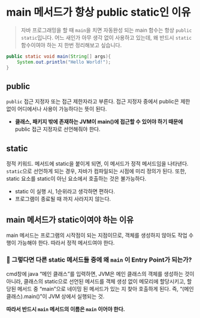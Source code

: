 # main 메서드가 항상 public static인 이유

> 자바 프로그래밍을 할 때 `main`을 치면 자동완성 되는 main 함수는 항상 `public static`입니다. 어느 새인가 아무 생각 없이 사용하고 있는데, 왜 반드시 `static` 함수이여야 하는 지 한번 정리해보고 싶습니다.
> 

```java
public static void main(String[] args){
	System.out.println("Hello World!");
}
```

## public

`public` 접근 지정자 또는 접근 제한자라고 부른다. 접근 지정자 중에서 public은 제한 없이 어디에서나 사용이 가능하다는 뜻이 된다.

- **클래스, 패키지 밖에 존재하는 JVM이 main()에 접근할 수 있어야 하기 때문에** public 접근 지정자로 선언해줘야 한다.

## static

정적 키워드. 메서드에 static을 붙이게 되면, 이 메서드가 정적 메서드임을 나타낸다. `static`으로 선언하게 되는 경우, 자바가 컴파일되는 시점에 미리 정의가 된다. 또한, static 요소를 static이 아닌 요소에서 호출하는 것은 불가능하다.

- static 이 실행 시, 1순위라고 생각하면 편하다.
- 프로그램이 종료될 때 까지 사라지지 않는다.

## main 메서드가 static이여야 하는 이유

main 메서드는 프로그램의 시작점이 되는 지점이므로, 객체를 생성하지 않아도 작업 수행이 가능해야 한다. 따라서 정적 메서드여야 한다.

### 🤔 그렇다면 다른 static 메서드들 중에 왜 `main` 이 Entry Point가 되는가?

cmd창에 java “메인 클래스”를 입력하면, JVM은 메인 클래스의 객체를 생성하는 것이 아니라, 클래스의 static으로 선언된 메서드를 객체 생성 없이 메모리에 할당시키고, 할당된 메서드 중 “main”으로 네이밍 된 메서드가 있는 지 찾아 호출하게 된다. 즉, “(메인 클래스).main()”이 JVM 상에서 실행되는 것.

**따라서 반드시 `main` 메서드의 이름은 `main` 이어야 한다.**
